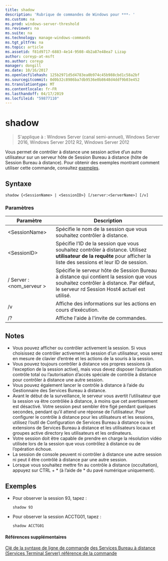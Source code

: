 ```yaml
---
title: shadow
description: 'Rubrique de commandes de Windows pour ***- '
ms.custom: na
ms.prod: windows-server-threshold
ms.reviewer: na
ms.suite: na
ms.technology: manage-windows-commands
ms.tgt_pltfrm: na
ms.topic: article
ms.assetid: f81d9717-6883-4e14-9508-4b2a87e48ea7 Lizap
author: coreyp-at-msft
ms.author: coreyp
manager: dongill
ms.date: 10/16/2017
ms.openlocfilehash: 125b2971d5d4783ea0b974c45b988cbd1c58a2bf
ms.sourcegitcommit: 0d0b32c8986ba7db9536e0b8648d4ddf9b03e452
ms.translationtype: MT
ms.contentlocale: fr-FR
ms.lasthandoff: 04/17/2019
ms.locfileid: "59877110"
---
```

# <a name="shadow"></a>shadow

>S'applique à : Windows Server (canal semi-annuel), Windows Server 2016, Windows Server 2012 R2, Windows Server 2012

Vous permet de contrôler à distance une session active d’un autre utilisateur sur un serveur hôte de Session Bureau à distance (hôte de Session Bureau à distance).
Pour obtenir des exemples montrant comment utiliser cette commande, consultez [exemples](#BKMK_examples).

## <a name="syntax"></a>Syntaxe
```
shadow {<SessionName> | <SessionID>} [/server:<ServerName>] [/v]
```

### <a name="parameters"></a>Paramètres
|Paramètre|Description|
|-------|--------|
|\<SessionName>|Spécifie le nom de la session que vous souhaitez contrôler à distance.|
|\<SessionID>|Spécifie l’ID de la session que vous souhaitez contrôler à distance. Utilisez **utilisateur de la requête** pour afficher la liste des sessions et leur ID de session.|
|/ Server :\<nom_serveur >|Spécifie le serveur hôte de Session Bureau à distance qui contient la session que vous souhaitez contrôler à distance. Par défaut, le serveur rd Session Host4 actuel est utilisé.|
|/v|Affiche des informations sur les actions en cours d’exécution.|
|/?|Affiche l'aide à l'invite de commandes.|

## <a name="remarks"></a>Notes
-   Vous pouvez afficher ou contrôler activement la session. Si vous choisissez de contrôler activement la session d’un utilisateur, vous serez en mesure de clavier d’entrée et les actions de la souris à la session.
-   Vous pouvez toujours contrôler à distance vos propres sessions (à l’exception de la session active), mais vous devez disposer l’autorisation contrôle total ou l’autorisation d’accès spéciale de contrôle à distance pour contrôler à distance une autre session.
-   Vous pouvez également lancer le contrôle à distance à l’aide du Gestionnaire des Services Bureau à distance.
-   Avant le début de la surveillance, le serveur vous avertit l’utilisateur que la session va être contrôlée à distance, à moins que cet avertissement est désactivé. Votre session peut sembler être figé pendant quelques secondes, pendant qu’il attend une réponse de l’utilisateur. Pour configurer le contrôle à distance pour les utilisateurs et les sessions, utilisez l’outil de Configuration de Services Bureau à distance ou les extensions de Services Bureau à distance et les utilisateurs locaux et groupes active directory les utilisateurs et les ordinateurs.
-   Votre session doit être capable de prendre en charge la résolution vidéo utilisée lors de la session que vous contrôlez à distance ou de l’opération échoue.
-   La session de console peuvent ni contrôler à distance une autre session ni peut il être contrôlé à distance par une autre session.
-   Lorsque vous souhaitez mettre fin au contrôle à distance (occultation), appuyez sur CTRL + * (à l’aide de \* du pavé numérique uniquement).

## <a name="BKMK_examples"></a>Exemples
-   Pour observer la session 93, tapez :
    ```
    shadow 93
    ```
-   Pour observer la session ACCTG01, tapez :
    ```
    shadow ACCTG01
    ```

#### <a name="additional-references"></a>Références supplémentaires
[Clé de la syntaxe de ligne de commande](command-line-syntax-key.md)
[des Services Bureau à distance &#40;Services Terminal Server&#41; référence de la commande](remote-desktop-services-terminal-services-command-reference.md)
